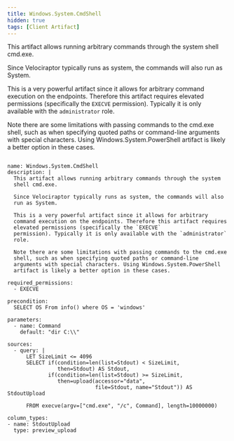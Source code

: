 ```yaml
---
title: Windows.System.CmdShell
hidden: true
tags: [Client Artifact]
---
```


This artifact allows running arbitrary commands through the system
shell cmd.exe.

Since Velociraptor typically runs as system, the commands will also
run as System.

This is a very powerful artifact since it allows for arbitrary
command execution on the endpoints. Therefore this artifact requires
elevated permissions (specifically the `EXECVE`
permission). Typically it is only available with the `administrator`
role.

Note there are some limitations with passing commands to the cmd.exe
shell, such as when specifying quoted paths or command-line
arguments with special characters. Using Windows.System.PowerShell
artifact is likely a better option in these cases.


<pre><code class="language-yaml">
name: Windows.System.CmdShell
description: |
  This artifact allows running arbitrary commands through the system
  shell cmd.exe.

  Since Velociraptor typically runs as system, the commands will also
  run as System.

  This is a very powerful artifact since it allows for arbitrary
  command execution on the endpoints. Therefore this artifact requires
  elevated permissions (specifically the `EXECVE`
  permission). Typically it is only available with the `administrator`
  role.

  Note there are some limitations with passing commands to the cmd.exe
  shell, such as when specifying quoted paths or command-line
  arguments with special characters. Using Windows.System.PowerShell
  artifact is likely a better option in these cases.

required_permissions:
  - EXECVE

precondition:
  SELECT OS From info() where OS = 'windows'

parameters:
  - name: Command
    default: "dir C:\\"

sources:
  - query: |
      LET SizeLimit &lt;= 4096
      SELECT if(condition=len(list=Stdout) &lt; SizeLimit,
                then=Stdout) AS Stdout,
             if(condition=len(list=Stdout) &gt;= SizeLimit,
                then=upload(accessor="data",
                            file=Stdout, name="Stdout")) AS StdoutUpload

      FROM execve(argv=["cmd.exe", "/c", Command], length=10000000)

column_types:
- name: StdoutUpload
  type: preview_upload

</code></pre>

